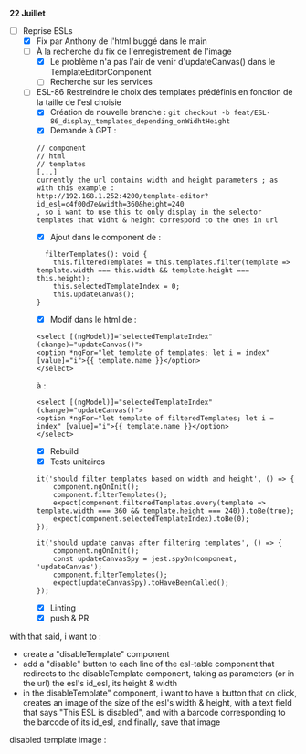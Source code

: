 **22 Juillet**
- [ ] Reprise ESLs
    - [x] Fix par Anthony de l'html buggé dans le main
    - [ ] À la recherche du fix de l'enregistrement de l'image
        - [x] Le problème n'a pas l'air de venir d'updateCanvas() dans le TemplateEditorComponent
        - [ ] Recherche sur les services
    - [ ] ESL-86 Restreindre le choix des templates prédéfinis en fonction de la taille de l'esl choisie
        - [x] Création de nouvelle branche : 
        ```git checkout -b feat/ESL-86_display_templates_depending_onWidhtHeight```
        - [x] Demande à GPT : 
        ```
        // component
        // html 
        // templates
        [...]
        currently the url contains width and height parameters ; as with this example : 
        http://192.168.1.252:4200/template-editor?id_esl=c4f00d7e&width=360&height=240
        , so i want to use this to only display in the selector templates that widht & height correspond to the ones in url
        ```
        - [x] Ajout dans le component de :
        ```
          filterTemplates(): void {
            this.filteredTemplates = this.templates.filter(template => template.width === this.width && template.height === this.height);
            this.selectedTemplateIndex = 0;
            this.updateCanvas();
        }
        ```
        - [x] Modif dans le html de :
        ```
        <select [(ngModel)]="selectedTemplateIndex" (change)="updateCanvas()">
        <option *ngFor="let template of templates; let i = index" [value]="i">{{ template.name }}</option>
        </select>
        ```
        à : 
        ```
        <select [(ngModel)]="selectedTemplateIndex" (change)="updateCanvas()">
        <option *ngFor="let template of filteredTemplates; let i = index" [value]="i">{{ template.name }}</option>
        </select>
        ```
        - [x] Rebuild
        - [x] Tests unitaires
        ```
        it('should filter templates based on width and height', () => {
            component.ngOnInit();
            component.filterTemplates();
            expect(component.filteredTemplates.every(template => template.width === 360 && template.height === 240)).toBe(true);
            expect(component.selectedTemplateIndex).toBe(0);
        });

        it('should update canvas after filtering templates', () => {
            component.ngOnInit();
            const updateCanvasSpy = jest.spyOn(component, 'updateCanvas');
            component.filterTemplates();
            expect(updateCanvasSpy).toHaveBeenCalled();
        });
        ```
        - [x] Linting
        - [x] push & PR

with that said, i want to :
- create a "disableTemplate" component
- add a "disable" button to each line of the esl-table component that redirects to the disableTemplate component, taking as parameters (or in the url) the esl's id_esl, its height & width
- in the disableTemplate" component, i want to have a button that on click, creates an image of the size of the esl's width & height, with a text field that says "This ESL is disabled", and with a barcode corresponding to the barcode of its id_esl, and finally, save that image

disabled template image :
